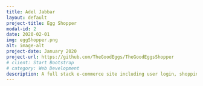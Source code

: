```yaml
---
title: Adel Jabbar
layout: default
project-title: Egg Shopper
modal-id: 2
date: 2020-02-01
img: eggShopper.png
alt: image-alt
project-date: January 2020
project-url: https://github.com/TheGoodEggs/TheGoodEggsShopper
# client: Start Bootstrap
# category: Web Development
description: A full stack e-commerce site including user login, shopping cart, and product filters. This eggcellent site is a mock shopping app designed for users to shop for their favorite kinds of eggs!
---
```

